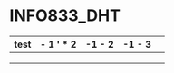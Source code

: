 # INFO833_DHT

| test | - 1 '  *       2    | -1 - 2 | -1 - 3 |   |
|------|-----------|--------|--------|---|
|      |           |        |        |   |
|      |           |        |        |   |
|      |           |        |        |   |

